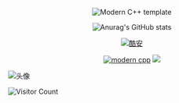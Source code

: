 <div id="title" align=center>

![Modern C++ template][github-sub-title:img]

![Anurag's GitHub stats](https://github-readme-stats.vercel.app/api?username=GUIQI008&show_icons=true&theme=radical)

[![酷安](https://img.shields.io/badge/%E7%9F%A5%E4%B9%8E-mq%E7%99%BD-yello)](http://www.coolapk.com/u/22093725)


[![modern cpp](https://img.shields.io/badge/code-Modern%20C++-blue)](https://learn.microsoft.com/zh-cn/cpp/cpp/welcome-back-to-cpp-modern-cpp) 
![](https://img.shields.io/badge/爱好-二次元-red)

</div>

![头像](image/IMG_2456.png)

![Visitor Count](https://profile-counter.glitch.me/GUIQI008/count.svg)

[github-sub-title:img]: https://readme-typing-svg.herokuapp.com?font=Segoe+Script&center=true&lines=桂琪
